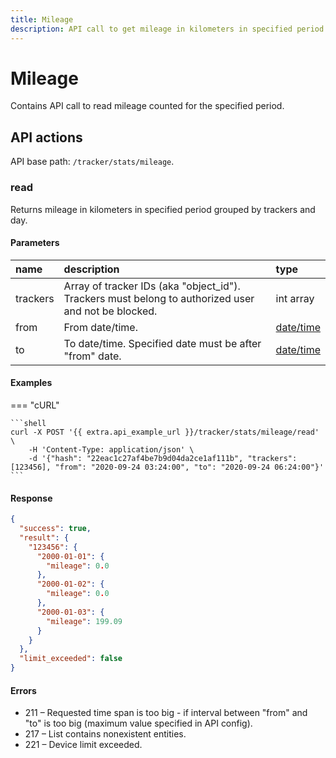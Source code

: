 ```yaml
---
title: Mileage
description: API call to get mileage in kilometers in specified period grouped by trackers and day.
---
```


# Mileage

Contains API call to read mileage counted for the specified period.


## API actions

API base path: `/tracker/stats/mileage`.

### read

Returns mileage in kilometers in specified period grouped by trackers and day.

#### Parameters

| name     | description                                                                                         | type                                                         |
|:---------|:----------------------------------------------------------------------------------------------------|:-------------------------------------------------------------|
| trackers | Array of tracker IDs (aka "object_id"). Trackers must belong to authorized user and not be blocked. | int array                                                    |
| from     | From date/time.                                                                                     | [date/time](../../../../getting-started/introduction.md#datetime-formats) |
| to       | To date/time. Specified date must be after "from" date.                                             | [date/time](../../../../getting-started/introduction.md#datetime-formats) |

#### Examples

=== "cURL"

    ```shell
    curl -X POST '{{ extra.api_example_url }}/tracker/stats/mileage/read' \
        -H 'Content-Type: application/json' \
        -d '{"hash": "22eac1c27af4be7b9d04da2ce1af111b", "trackers": [123456], "from": "2020-09-24 03:24:00", "to": "2020-09-24 06:24:00"}'
    ```

#### Response

```json
{
  "success": true,
  "result": {
    "123456": {
      "2000-01-01": {
        "mileage": 0.0
      },
      "2000-01-02": {
        "mileage": 0.0
      },
      "2000-01-03": {
        "mileage": 199.09
      }
    }
  },
  "limit_exceeded": false
}
```

#### Errors

* 211 – Requested time span is too big - if interval between "from" and "to" is too big (maximum value specified in API config).
* 217 – List contains nonexistent entities.
* 221 – Device limit exceeded.
